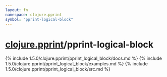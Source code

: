 ```yaml
---
layout: fn
namespace: clojure.pprint
symbol: "pprint-logical-block"
---
```


# [clojure.pprint](../)/pprint-logical-block

{% include 1.5.0/clojure.pprint/pprint_logical_block/docs.md %}
{% include 1.5.0/clojure.pprint/pprint_logical_block/examples.md %}
{% include 1.5.0/clojure.pprint/pprint_logical_block/src.md %}

